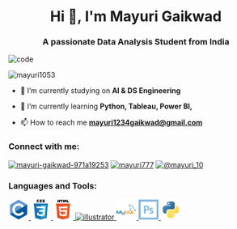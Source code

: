 <h1 align="center">Hi 👋, I'm Mayuri Gaikwad</h1>
<h3 align="center">A passionate Data Analysis Student from India</h3>

![code](https://github.com/Mayuri1053/Mayuri1053/assets/112091044/9b898dfd-1645-4092-977e-1315d12c5f3f)

<p align="left"> <img src="https://komarev.com/ghpvc/?username=mayuri1053&label=Profile%20views&color=0e75b6&style=flat" alt="mayuri1053" /> </p>

- 🔭 I’m currently studying on **AI & DS Engineering**

- 🌱 I’m currently learning **Python, Tableau, Power BI,**

- 📫 How to reach me **mayuri1234gaikwad@gmail.com**

<h3 align="left">Connect with me:</h3>
<p align="left">
<a href="https://linkedin.com/in/mayuri-gaikwad-971a19253" target="blank"><img align="center" src="https://raw.githubusercontent.com/rahuldkjain/github-profile-readme-generator/master/src/images/icons/Social/linked-in-alt.svg" alt="mayuri-gaikwad-971a19253" height="30" width="40" /></a>
<a href="https://kaggle.com/mayuri777" target="blank"><img align="center" src="https://raw.githubusercontent.com/rahuldkjain/github-profile-readme-generator/master/src/images/icons/Social/kaggle.svg" alt="mayuri777" height="30" width="40" /></a>
<a href="https://www.hackerrank.com/@mayuri_10" target="blank"><img align="center" src="https://raw.githubusercontent.com/rahuldkjain/github-profile-readme-generator/master/src/images/icons/Social/hackerrank.svg" alt="@mayuri_10" height="30" width="40" /></a>
</p>

<h3 align="left">Languages and Tools:</h3>
<p align="left"> <a href="https://www.cprogramming.com/" target="_blank" rel="noreferrer"> <img src="https://raw.githubusercontent.com/devicons/devicon/master/icons/c/c-original.svg" alt="c" width="40" height="40"/> </a> <a href="https://www.w3schools.com/css/" target="_blank" rel="noreferrer"> <img src="https://raw.githubusercontent.com/devicons/devicon/master/icons/css3/css3-original-wordmark.svg" alt="css3" width="40" height="40"/> </a> <a href="https://www.w3.org/html/" target="_blank" rel="noreferrer"> <img src="https://raw.githubusercontent.com/devicons/devicon/master/icons/html5/html5-original-wordmark.svg" alt="html5" width="40" height="40"/> </a> <a href="https://www.adobe.com/in/products/illustrator.html" target="_blank" rel="noreferrer"> <img src="https://www.vectorlogo.zone/logos/adobe_illustrator/adobe_illustrator-icon.svg" alt="illustrator" width="40" height="40"/> </a> <a href="https://www.mysql.com/" target="_blank" rel="noreferrer"> <img src="https://raw.githubusercontent.com/devicons/devicon/master/icons/mysql/mysql-original-wordmark.svg" alt="mysql" width="40" height="40"/> </a> <a href="https://www.photoshop.com/en" target="_blank" rel="noreferrer"> <img src="https://raw.githubusercontent.com/devicons/devicon/master/icons/photoshop/photoshop-line.svg" alt="photoshop" width="40" height="40"/> </a> <a href="https://www.python.org" target="_blank" rel="noreferrer"> <img src="https://raw.githubusercontent.com/devicons/devicon/master/icons/python/python-original.svg" alt="python" width="40" height="40"/> </a> </p>
